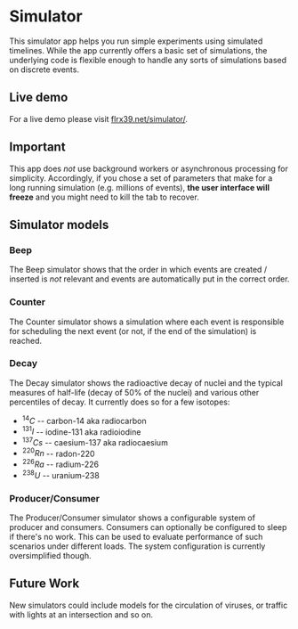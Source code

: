 # Simulator

This simulator app helps you run simple experiments using simulated timelines. While the app currently offers a basic
set of simulations, the underlying code is flexible enough to handle any sorts of simulations based on discrete events.

## Live demo

For a live demo please visit [flrx39.net/simulator/](https://flrx39.net/simulator/).

## Important

This app does _not_ use background workers or asynchronous processing for simplicity. Accordingly, if you chose
a set of parameters that make for a long running simulation (e.g. millions of events), **the user interface will freeze**
and you might need to kill the tab to recover.

## Simulator models

### Beep

The Beep simulator shows that the order in which events are created / inserted is _not_ relevant and events are
automatically put in the correct order.

### Counter

The Counter simulator shows a simulation where each event is responsible for scheduling the next event (or not, if the
end of the simulation) is reached.

### Decay

The Decay simulator shows the radioactive decay of nuclei and the typical measures of half-life (decay of 50% of the
nuclei) and various other percentiles of decay. It currently does so for a few isotopes:

- $^{14}C$ -- carbon-14 aka radiocarbon
- $^{131}I$ -- iodine-131 aka radioiodine
- $^{137}Cs$ -- caesium-137 aka radiocaesium
- $^{220}Rn$ -- radon-220
- $^{226}Ra$ -- radium-226
- $^{238}U$ -- uranium-238

### Producer/Consumer

The Producer/Consumer simulator shows a configurable system of producer and consumers. Consumers can optionally be
configured to sleep if there's no work. This can be used to evaluate performance of such scenarios under different
loads. The system configuration is currently oversimplified though.

## Future Work

New simulators could include models for the circulation of viruses, or traffic with lights at an intersection and so on.
